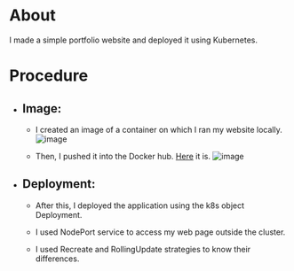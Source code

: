 # About
  I made a simple portfolio website and deployed it using Kubernetes.
# Procedure
  - ## Image:
    - I created an image of a container on which I ran my website locally.
       ![image](https://user-images.githubusercontent.com/106534693/196607224-8f30b157-4149-4154-b107-514a9381eb9c.png)

    - Then, I pushed it into the Docker hub. [Here](https://hub.docker.com/repository/docker/bhairavisanskriti/my-portfolio) it is.
        ![image](https://user-images.githubusercontent.com/106534693/196607315-60f34909-bff9-43d8-8b44-7de4ab174676.png)
   
      
  - ## Deployment:
    - After this, I deployed the application using the k8s object Deployment.
      
    - I used NodePort service to access my web page outside the cluster.
    - I used Recreate and RollingUpdate strategies to know their differences.
